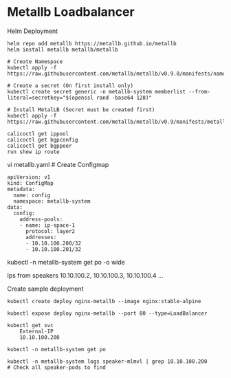 # Metallb Loadbalancer


Helm Deployment
```
helm repo add metallb https://metallb.github.io/metallb
helm install metallb metallb/metallb
```



```
# Create Namespace
kubectl apply -f https://raw.githubusercontent.com/metallb/metallb/v0.9.8/manifests/namespace.yaml

# Create a secret (On first install only)
kubectl create secret generic -n metallb-system memberlist --from-literal=secretkey="$(openssl rand -base64 128)"

# Install MetalLB (Secret must be created first)
kubectl apply -f https://raw.githubusercontent.com/metallb/metallb/v0.9/manifests/metallb.yaml

```



```
calicoctl get ippool
calicoctl get bgpconfig
calicoctl get bgppeer
run show ip route

```

vi metallb.yaml # Create Configmap
```
apiVersion: v1
kind: ConfigMap
metadata:
  name: config
  namespace: metallb-system
data:
  config:
    address-pools:
    - name: ip-space-1
      protocol: layer2
      addresses:
      - 10.10.100.200/32
      - 10.10.100.201/32

```
kubectl -n metallb-system get po -o wide

Ips from speakers 10.10.100.2, 10.10.100.3, 10.10.100.4 ...



Create sample deployment
```
kubectl create deploy nginx-metallb --image nginx:stable-alpine

kubectl expose deploy nginx-metallb --port 80 --type=LoadBalancer

kubectl get svc
    External-IP 
    10.10.100.200 

kubectl -n metallb-system get po

kubectl -n metallb-system logs speaker-mlmvl | grep 10.10.100.200
# Check all speaker-pods to find
```
